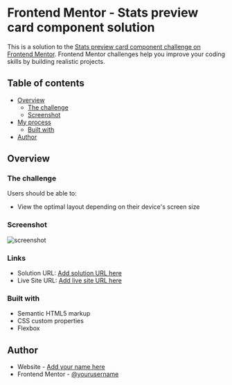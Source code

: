 # Frontend Mentor - Stats preview card component solution

This is a solution to the [Stats preview card component challenge on Frontend Mentor](https://www.frontendmentor.io/challenges/stats-preview-card-component-8JqbgoU62). Frontend Mentor challenges help you improve your coding skills by building realistic projects. 

## Table of contents

- [Overview](#overview)
  - [The challenge](#the-challenge)
  - [Screenshot](#screenshot)
- [My process](#my-process)
  - [Built with](#built-with)
- [Author](#author)


## Overview

### The challenge

Users should be able to:

- View the optimal layout depending on their device's screen size

### Screenshot

![screenshot](https://user-images.githubusercontent.com/54951281/119207249-f5a26c80-ba73-11eb-9a2d-e0805bd2db0c.png)


### Links

- Solution URL: [Add solution URL here](https://github.com/VHGC1/status-preview-card)
- Live Site URL: [Add live site URL here](https://your-live-site-url.com)

### Built with

- Semantic HTML5 markup
- CSS custom properties
- Flexbox

## Author

- Website - [Add your name here](https://github.com/VHGC1)
- Frontend Mentor - [@yourusername](https://www.frontendmentor.io/profile/VHGC1)


